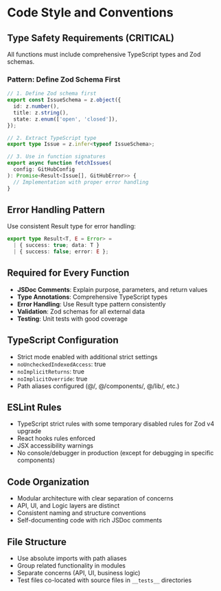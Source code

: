 # Code Style and Conventions

## Type Safety Requirements (CRITICAL)
All functions must include comprehensive TypeScript types and Zod schemas.

### Pattern: Define Zod Schema First
```typescript
// 1. Define Zod schema first
export const IssueSchema = z.object({
  id: z.number(),
  title: z.string(),
  state: z.enum(['open', 'closed']),
});

// 2. Extract TypeScript type
export type Issue = z.infer<typeof IssueSchema>;

// 3. Use in function signatures
export async function fetchIssues(
  config: GitHubConfig
): Promise<Result<Issue[], GitHubError>> {
  // Implementation with proper error handling
}
```

## Error Handling Pattern
Use consistent Result type for error handling:
```typescript
export type Result<T, E = Error> =
  | { success: true; data: T }
  | { success: false; error: E };
```

## Required for Every Function
- **JSDoc Comments**: Explain purpose, parameters, and return values
- **Type Annotations**: Comprehensive TypeScript types
- **Error Handling**: Use Result type pattern consistently
- **Validation**: Zod schemas for all external data
- **Testing**: Unit tests with good coverage

## TypeScript Configuration
- Strict mode enabled with additional strict settings
- `noUncheckedIndexedAccess`: true
- `noImplicitReturns`: true
- `noImplicitOverride`: true
- Path aliases configured (@/, @/components/, @/lib/, etc.)

## ESLint Rules
- TypeScript strict rules with some temporary disabled rules for Zod v4 upgrade
- React hooks rules enforced
- JSX accessibility warnings
- No console/debugger in production (except for debugging in specific components)

## Code Organization
- Modular architecture with clear separation of concerns
- API, UI, and Logic layers are distinct
- Consistent naming and structure conventions
- Self-documenting code with rich JSDoc comments

## File Structure
- Use absolute imports with path aliases
- Group related functionality in modules
- Separate concerns (API, UI, business logic)
- Test files co-located with source files in `__tests__` directories
